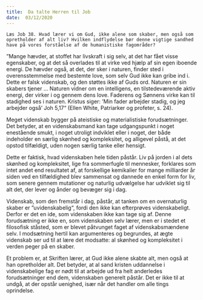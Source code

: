 ```yaml
---
title:  Da talte Herren til Job
date:  03/12/2020
---
```


`Læs Job 38. Hvad lærer vi om Gud, ikke alene som skaber, men også som opretholder af alt liv? Hvilken indflydelse bør denne vigtige sandhed have på vores forståelse af de humanistiske fagområder?`

”Mange hævder, at stoffet har livskraft i sig selv, at det har fået visse egenskaber, og at det så overlades til at virke ved hjælp af sin egen iboende energi. De hævder også, at det, der sker i naturen, finder sted i overensstemmelse med bestemte love, som selv Gud ikke kan gribe ind i. Dette er falsk videnskab, og den støttes ikke af Guds ord. Naturen er sin skabers tjener … Naturen vidner om en intelligens, en tilstedeværende aktiv energi, der virker i og gennem dens love. Faderens og Sønnens virke kan til stadighed ses i naturen. Kristus siger: ’Min fader arbejder stadig, og jeg arbejder også’ Joh 5,17“ (Ellen White, Patriarker og profeter, s. 24).

Meget videnskab bygger på ateistiske og materialistiske forudsætninger. Det betyder, at en videnskabsmand kan tage udgangspunkt i noget enestående smukt, i noget utroligt indviklet eller i noget, der både indeholder en særlig skønhed og kompleksitet, og alligevel påstå, at det opstod tilfældigt, uden nogen særlig tanke eller hensigt.

Dette er faktisk, hvad videnskaben hele tiden påstår. Liv på jorden i al dets skønhed og kompleksitet, lige fra sommerfugle til mennesker, forklares som intet andet end resultatet af, at forskellige kemikalier for mange milliarder år siden ved en tilfældighed blev sammensat og dannede en enkel form for liv, som senere gennem mutationer og naturlig udvælgelse har udviklet sig til alt det, der lever og ånder og bevæger sig i dag.

Videnskab, som den fremstår i dag, påstår, at tanken om en overnaturlig skaber er ”uvidenskabelig“, fordi den ikke kan efterprøves videnskabeligt. Derfor er det en ide, som videnskaben ikke kan tage sig af. Denne forudsætning er ikke en, som videnskaben selv lærer, men er i stedet et filosofisk ståsted, som er blevet påtvunget faget af videnskabsmændene selv. I modsætning hertil kan argumenteres og begrundes, at ægte videnskab ser ud til at lære det modsatte: al skønhed og kompleksitet i verden peger på en skaber.

Et problem er, at Skriften lærer, at Gud ikke alene skabte alt, men også at han opretholder alt. Det betyder, at al sand kristen uddannelse i videnskabelige fag er nødt til at arbejde ud fra helt anderledes forudsætninger end dem, videnskaben generelt påstår. Det er ikke til at undgå, at der opstår uenighed, især når det handler om alle tings oprindelse.